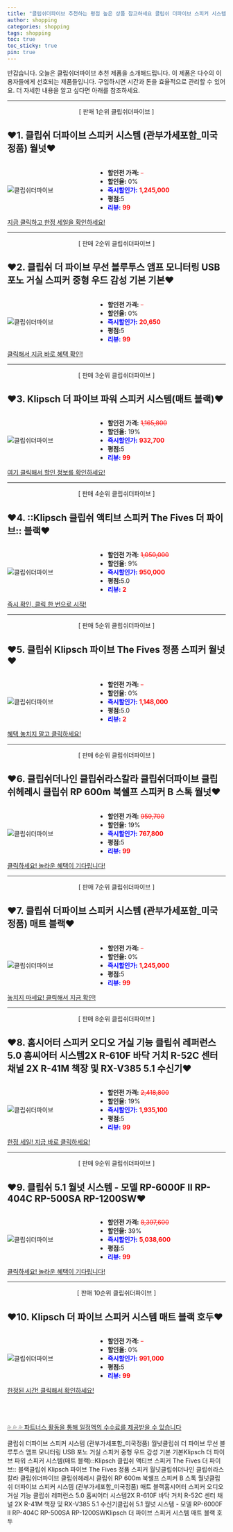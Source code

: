 ```yaml
---
title: "클립쉬더파이브 추천하는 평점 높은 상품 참고하세요 클립쉬 더파이브 스피커 시스템 (관부가세포함_미국정품)"
author: shopping
categories: shopping
tags: shopping
toc: true
toc_sticky: true
pin: true
---
```

반갑습니다. 오늘은 클립쉬더파이브 추천 제품을 소개해드립니다. 이 제품은 다수의 이용자들에게 선호되는 제품들입니다. 구입하시면 시간과 돈을 효율적으로 관리할 수 있어요. 더 자세한 내용을 알고 싶다면 아래를 참조하세요.

---
<p class="toplist" style="margin: 0 auto; display: block; width: fit-content;">[ 판매 1순위 클립쉬더파이브 ]</p>

<h2><strong>❤️1. 클립쉬 더파이브 스피커 시스템 (관부가세포함_미국정품) 월넛❤️</strong></h2>

<div style="display: flex; align-items: center;">
    <div style="flex: 0.4;">
        <img src="https://thumbnail9.coupangcdn.com/thumbnails/remote/230x230ex/image/vendor_inventory/3466/311bf9b7731e66a7084b065aba38241ec7d19846899bd35777fa1073fa1c.jpg" alt="클립쉬더파이브" style="max-width: 100%;">
    </div>
    <div style="flex: 0.6; margin-left: 10px;">
        <ul>
            <li><strong>할인전 가격:</strong> <del style="color: red;">-</del></li>
            <li><strong>할인율:</strong> 0%</li>
            <li><span style='color:blue'><strong>즉시할인가:</strong></span> <span style='color:red'><strong>1,245,000</strong></span></li>
            <li><strong>평점:</strong>5</li>
            <li><span style='color:blue'><strong>리뷰:</strong></span> <span style='color:red'><strong>99</strong></span></li>
        </ul>
    </div>
</div>
<div class="center">
    <a href="https://William4Davisa.github.io?lptag=AF9450613&subid=githubio&pageKey=8089854171&traceid=V0-153&itemId=22845612459&vendorItemId=89880319489" class="myButton">
        지금 클릭하고 한정 세일을 확인하세요!
    </a>
</div>


---
<p class="toplist" style="margin: 0 auto; display: block; width: fit-content;">[ 판매 2순위 클립쉬더파이브 ]</p>

<h2><strong>❤️2. 클립쉬 더 파이브 무선 블루투스 앰프 모니터링 USB 포노 거실 스피커 중형 우드 감성 기본 기본❤️</strong></h2>

<div style="display: flex; align-items: center;">
    <div style="flex: 0.4;">
        <img src="https://thumbnail9.coupangcdn.com/thumbnails/remote/230x230ex/image/vendor_inventory/bc19/cabf8b5c2d6a30820572755443f8465e2c2a49a4eabd8cc42b8574a626d7.png" alt="클립쉬더파이브" style="max-width: 100%;">
    </div>
    <div style="flex: 0.6; margin-left: 10px;">
        <ul>
            <li><strong>할인전 가격:</strong> <del style="color: red;">-</del></li>
            <li><strong>할인율:</strong> 0%</li>
            <li><span style='color:blue'><strong>즉시할인가:</strong></span> <span style='color:red'><strong>20,650</strong></span></li>
            <li><strong>평점:</strong>5</li>
            <li><span style='color:blue'><strong>리뷰:</strong></span> <span style='color:red'><strong>99</strong></span></li>
        </ul>
    </div>
</div>
<div class="center">
    <a href="https://William4Davisa.github.io?lptag=AF9450613&subid=githubio&pageKey=6215903872&traceid=V0-153&itemId=12413544831&vendorItemId=90656345788" class="myButton">
        클릭해서 지금 바로 혜택 확인!
    </a>
</div>


---
<p class="toplist" style="margin: 0 auto; display: block; width: fit-content;">[ 판매 3순위 클립쉬더파이브 ]</p>

<h2><strong>❤️3. Klipsch 더 파이브 파워 스피커 시스템(매트 블랙)❤️</strong></h2>

<div style="display: flex; align-items: center;">
    <div style="flex: 0.4;">
        <img src="https://thumbnail8.coupangcdn.com/thumbnails/remote/230x230ex/image/vendor_inventory/7a4e/a37e87c9e8e0774e64c499cc8f906352084f336eb8c12caeaded90ff8c4e.jpg" alt="클립쉬더파이브" style="max-width: 100%;">
    </div>
    <div style="flex: 0.6; margin-left: 10px;">
        <ul>
            <li><strong>할인전 가격:</strong> <del style="color: red;">1,165,800</del></li>
            <li><strong>할인율:</strong> 19%</li>
            <li><span style='color:blue'><strong>즉시할인가:</strong></span> <span style='color:red'><strong>932,700</strong></span></li>
            <li><strong>평점:</strong>5</li>
            <li><span style='color:blue'><strong>리뷰:</strong></span> <span style='color:red'><strong>99</strong></span></li>
        </ul>
    </div>
</div>
<div class="center">
    <a href="https://William4Davisa.github.io?lptag=AF9450613&subid=githubio&pageKey=7722503094&traceid=V0-153&itemId=20729801088&vendorItemId=90536679901" class="myButton">
        여기 클릭해서 할인 정보를 확인하세요!
    </a>
</div>


---
<p class="toplist" style="margin: 0 auto; display: block; width: fit-content;">[ 판매 4순위 클립쉬더파이브 ]</p>

<h2><strong>❤️4. ::Klipsch 클립쉬 액티브 스피커 The Fives 더 파이브:: 블랙❤️</strong></h2>

<div style="display: flex; align-items: center;">
    <div style="flex: 0.4;">
        <img src="https://thumbnail7.coupangcdn.com/thumbnails/remote/230x230ex/image/vendor_inventory/8df8/95ae06be261ae7fad48ac7bf3a4e561555721f91a3972cf8693c9d45c49d.jpg" alt="클립쉬더파이브" style="max-width: 100%;">
    </div>
    <div style="flex: 0.6; margin-left: 10px;">
        <ul>
            <li><strong>할인전 가격:</strong> <del style="color: red;">1,050,000</del></li>
            <li><strong>할인율:</strong> 9%</li>
            <li><span style='color:blue'><strong>즉시할인가:</strong></span> <span style='color:red'><strong>950,000</strong></span></li>
            <li><strong>평점:</strong>5.0</li>
            <li><span style='color:blue'><strong>리뷰:</strong></span> <span style='color:red'><strong>2</strong></span></li>
        </ul>
    </div>
</div>
<div class="center">
    <a href="https://William4Davisa.github.io?lptag=AF9450613&subid=githubio&pageKey=6365995833&traceid=V0-153&itemId=13461352590&vendorItemId=80715731946" class="myButton">
        즉시 확인, 클릭 한 번으로 시작!
    </a>
</div>


---
<p class="toplist" style="margin: 0 auto; display: block; width: fit-content;">[ 판매 5순위 클립쉬더파이브 ]</p>

<h2><strong>❤️5. 클립쉬 Klipsch 파이브 The Fives 정품 스피커 월넛❤️</strong></h2>

<div style="display: flex; align-items: center;">
    <div style="flex: 0.4;">
        <img src="https://thumbnail6.coupangcdn.com/thumbnails/remote/230x230ex/image/vendor_inventory/73b8/dfe52b4692b958575bc288a05668bb71e936f6af38419916f7c7cafd6533.jpg" alt="클립쉬더파이브" style="max-width: 100%;">
    </div>
    <div style="flex: 0.6; margin-left: 10px;">
        <ul>
            <li><strong>할인전 가격:</strong> <del style="color: red;">-</del></li>
            <li><strong>할인율:</strong> 0%</li>
            <li><span style='color:blue'><strong>즉시할인가:</strong></span> <span style='color:red'><strong>1,148,000</strong></span></li>
            <li><strong>평점:</strong>5.0</li>
            <li><span style='color:blue'><strong>리뷰:</strong></span> <span style='color:red'><strong>2</strong></span></li>
        </ul>
    </div>
</div>
<div class="center">
    <a href="https://William4Davisa.github.io?lptag=AF9450613&subid=githubio&pageKey=6365995833&traceid=V0-153&itemId=13461352592&vendorItemId=80027067951" class="myButton">
        혜택 놓치지 말고 클릭하세요!
    </a>
</div>


---
<p class="toplist" style="margin: 0 auto; display: block; width: fit-content;">[ 판매 6순위 클립쉬더파이브 ]</p>

<h2><strong>❤️6. 클립쉬더나인 클립쉬라스칼라 클립쉬더파이브 클립쉬헤레시 클립쉬 RP 600m 북쉘프 스피커 B 스톡 월넛❤️</strong></h2>

<div style="display: flex; align-items: center;">
    <div style="flex: 0.4;">
        <img src="https://thumbnail9.coupangcdn.com/thumbnails/remote/230x230ex/image/vendor_inventory/8b98/c7dd4b15699d46f10993003728686db1e3be8fb9bd7b0818d68a01cde1c1.JPG" alt="클립쉬더파이브" style="max-width: 100%;">
    </div>
    <div style="flex: 0.6; margin-left: 10px;">
        <ul>
            <li><strong>할인전 가격:</strong> <del style="color: red;">959,700</del></li>
            <li><strong>할인율:</strong> 19%</li>
            <li><span style='color:blue'><strong>즉시할인가:</strong></span> <span style='color:red'><strong>767,800</strong></span></li>
            <li><strong>평점:</strong>5</li>
            <li><span style='color:blue'><strong>리뷰:</strong></span> <span style='color:red'><strong>99</strong></span></li>
        </ul>
    </div>
</div>
<div class="center">
    <a href="https://William4Davisa.github.io?lptag=AF9450613&subid=githubio&pageKey=8240648229&traceid=V0-153&itemId=23716153401&vendorItemId=90741019974" class="myButton">
        클릭하세요! 놀라운 혜택이 기다립니다!
    </a>
</div>


---
<p class="toplist" style="margin: 0 auto; display: block; width: fit-content;">[ 판매 7순위 클립쉬더파이브 ]</p>

<h2><strong>❤️7. 클립쉬 더파이브 스피커 시스템 (관부가세포함_미국정품) 매트 블랙❤️</strong></h2>

<div style="display: flex; align-items: center;">
    <div style="flex: 0.4;">
        <img src="https://thumbnail9.coupangcdn.com/thumbnails/remote/230x230ex/image/vendor_inventory/870d/4280da55f51a8867b97abdbcc3a32da606754480e96b2e0fedf57889af25.jpg" alt="클립쉬더파이브" style="max-width: 100%;">
    </div>
    <div style="flex: 0.6; margin-left: 10px;">
        <ul>
            <li><strong>할인전 가격:</strong> <del style="color: red;">-</del></li>
            <li><strong>할인율:</strong> 0%</li>
            <li><span style='color:blue'><strong>즉시할인가:</strong></span> <span style='color:red'><strong>1,245,000</strong></span></li>
            <li><strong>평점:</strong>5</li>
            <li><span style='color:blue'><strong>리뷰:</strong></span> <span style='color:red'><strong>99</strong></span></li>
        </ul>
    </div>
</div>
<div class="center">
    <a href="https://William4Davisa.github.io?lptag=AF9450613&subid=githubio&pageKey=8089854171&traceid=V0-153&itemId=22845612456&vendorItemId=89880319472" class="myButton">
        놓치지 마세요! 클릭해서 지금 확인!
    </a>
</div>


---
<p class="toplist" style="margin: 0 auto; display: block; width: fit-content;">[ 판매 8순위 클립쉬더파이브 ]</p>

<h2><strong>❤️8. 홈시어터 스피커 오디오 거실 기능 클립쉬 레퍼런스 5.0 홈씨어터 시스템2X R-610F 바닥 거치 R-52C 센터 채널 2X R-41M 책장 및 RX-V385 5.1 수신기❤️</strong></h2>

<div style="display: flex; align-items: center;">
    <div style="flex: 0.4;">
        <img src="https://thumbnail7.coupangcdn.com/thumbnails/remote/230x230ex/image/vendor_inventory/7357/518a94acf3ef4bece0ff094ad631e97fa3e999c47c53016d72ef2144d75a.jpg" alt="클립쉬더파이브" style="max-width: 100%;">
    </div>
    <div style="flex: 0.6; margin-left: 10px;">
        <ul>
            <li><strong>할인전 가격:</strong> <del style="color: red;">2,418,800</del></li>
            <li><strong>할인율:</strong> 19%</li>
            <li><span style='color:blue'><strong>즉시할인가:</strong></span> <span style='color:red'><strong>1,935,100</strong></span></li>
            <li><strong>평점:</strong>5</li>
            <li><span style='color:blue'><strong>리뷰:</strong></span> <span style='color:red'><strong>99</strong></span></li>
        </ul>
    </div>
</div>
<div class="center">
    <a href="https://William4Davisa.github.io?lptag=AF9450613&subid=githubio&pageKey=7867597874&traceid=V0-153&itemId=21484335205&vendorItemId=88959116794" class="myButton">
        한정 세일! 지금 바로 클릭하세요!
    </a>
</div>


---
<p class="toplist" style="margin: 0 auto; display: block; width: fit-content;">[ 판매 9순위 클립쉬더파이브 ]</p>

<h2><strong>❤️9. 클립쉬 5.1 월넛 시스템 - 모델 RP-6000F II RP-404C RP-500SA RP-1200SW❤️</strong></h2>

<div style="display: flex; align-items: center;">
    <div style="flex: 0.4;">
        <img src="https://thumbnail10.coupangcdn.com/thumbnails/remote/230x230ex/image/vendor_inventory/93e1/b1c054c38f55afc1cdace65a10a61088a42ab292d3bd8ed973075631f902.jpg" alt="클립쉬더파이브" style="max-width: 100%;">
    </div>
    <div style="flex: 0.6; margin-left: 10px;">
        <ul>
            <li><strong>할인전 가격:</strong> <del style="color: red;">8,397,600</del></li>
            <li><strong>할인율:</strong> 39%</li>
            <li><span style='color:blue'><strong>즉시할인가:</strong></span> <span style='color:red'><strong>5,038,600</strong></span></li>
            <li><strong>평점:</strong>5</li>
            <li><span style='color:blue'><strong>리뷰:</strong></span> <span style='color:red'><strong>99</strong></span></li>
        </ul>
    </div>
</div>
<div class="center">
    <a href="https://William4Davisa.github.io?lptag=AF9450613&subid=githubio&pageKey=7987979701&traceid=V0-153&itemId=22192290172&vendorItemId=90767026004" class="myButton">
        클릭하세요! 놀라운 혜택이 기다립니다!
    </a>
</div>


---
<p class="toplist" style="margin: 0 auto; display: block; width: fit-content;">[ 판매 10순위 클립쉬더파이브 ]</p>

<h2><strong>❤️10. Klipsch 더 파이브 스피커 시스템 매트 블랙 호두❤️</strong></h2>

<div style="display: flex; align-items: center;">
    <div style="flex: 0.4;">
        <img src="https://thumbnail6.coupangcdn.com/thumbnails/remote/230x230ex/image/vendor_inventory/1e7c/f454e4af1429da0636fa71dd5f68136285489267959234002b613e5a3d5e.jpg" alt="클립쉬더파이브" style="max-width: 100%;">
    </div>
    <div style="flex: 0.6; margin-left: 10px;">
        <ul>
            <li><strong>할인전 가격:</strong> <del style="color: red;">-</del></li>
            <li><strong>할인율:</strong> 0%</li>
            <li><span style='color:blue'><strong>즉시할인가:</strong></span> <span style='color:red'><strong>991,000</strong></span></li>
            <li><strong>평점:</strong>5</li>
            <li><span style='color:blue'><strong>리뷰:</strong></span> <span style='color:red'><strong>99</strong></span></li>
        </ul>
    </div>
</div>
<div class="center">
    <a href="https://William4Davisa.github.io?lptag=AF9450613&subid=githubio&pageKey=8235854036&traceid=V0-153&itemId=23706058025&vendorItemId=90782128748" class="myButton">
        한정된 시간! 클릭해서 확인하세요!
    </a>
</div>

<br><br><br>[💦 💦 💦 파트너스 활동을 통해 일정액의 수수료를 제공받을 수 있습니다](https://link.coupang.com/a/bcpT2c)<br><br>클립쉬 더파이브 스피커 시스템 (관부가세포함_미국정품) 월넛클립쉬 더 파이브 무선 블루투스 앰프 모니터링 USB 포노 거실 스피커 중형 우드 감성 기본 기본Klipsch 더 파이브 파워 스피커 시스템(매트 블랙)::Klipsch 클립쉬 액티브 스피커 The Fives 더 파이브:: 블랙클립쉬 Klipsch 파이브 The Fives 정품 스피커 월넛클립쉬더나인 클립쉬라스칼라 클립쉬더파이브 클립쉬헤레시 클립쉬 RP 600m 북쉘프 스피커 B 스톡 월넛클립쉬 더파이브 스피커 시스템 (관부가세포함_미국정품) 매트 블랙홈시어터 스피커 오디오 거실 기능 클립쉬 레퍼런스 5.0 홈씨어터 시스템2X R-610F 바닥 거치 R-52C 센터 채널 2X R-41M 책장 및 RX-V385 5.1 수신기클립쉬 5.1 월넛 시스템 - 모델 RP-6000F II RP-404C RP-500SA RP-1200SWKlipsch 더 파이브 스피커 시스템 매트 블랙 호두